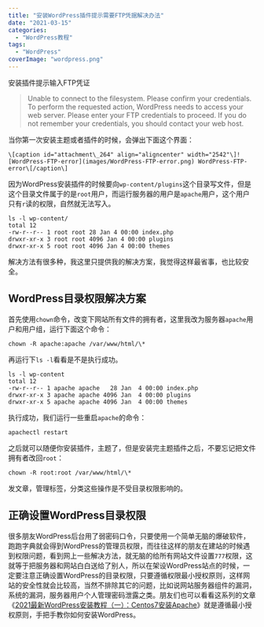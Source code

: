 ```yaml
---
title: "安装WordPress插件提示需要FTP凭据解决办法"
date: "2021-03-15"
categories: 
  - "WordPress教程"
tags: 
  - "WordPress"
coverImage: "wordpress.png"
---
```


安装插件提示输入FTP凭证

> Unable to connect to the filesystem. Please confirm your credentials. To perform the requested action, WordPress needs to access your web server. Please enter your FTP credentials to proceed. If you do not remember your credentials, you should contact your web host.

当你第一次安装主题或者插件的时候，会弹出下面这个界面：
```
\[caption id="attachment\_264" align="aligncenter" width="2542"\]![WordPress-FTP-error](images/WordPress-FTP-error.png) WordPress-FTP-error\[/caption\]
```
因为WordPress安装插件的时候要向`wp-content/plugins`这个目录写文件，但是这个目录文件属于的是`root`用户，而运行服务器的用户是`apache`用户，这个用户只有`r`读的权限，自然就无法写入。
```
ls -l wp-content/
total 12
-rw-r--r-- 1 root root 28 Jan 4 00:00 index.php
drwxr-xr-x 3 root root 4096 Jan 4 00:00 plugins
drwxr-xr-x 5 root root 4096 Jan 4 00:00 themes
```
解决方法有很多种，我这里只提供我的解决方案，我觉得这样最省事，也比较安全。

## WordPress目录权限解决方案

首先使用`chown`命令，改变下网站所有文件的拥有者，这里我改为服务器`apache`用户和用户组，运行下面这个命令：
```
chown -R apache:apache /var/www/html/\*
```
再运行下`ls -l`看看是不是执行成功。
```
ls -l wp-content
total 12
-rw-r--r-- 1 apache apache   28 Jan  4 00:00 index.php
drwxr-xr-x 3 apache apache 4096 Jan  4 00:00 plugins
drwxr-xr-x 5 apache apache 4096 Jan  4 00:00 themes
```
执行成功，我们运行一些重启`apache`的命令：
```
apachectl restart
```
之后就可以随便你安装插件，主题了，但是安装完主题插件之后，不要忘记把文件拥有者改回`root`：
```
chown -R root:root /var/www/html/\*
```
发文章，管理标签，分类这些操作是不受目录权限影响的。

## 正确设置WordPress目录权限

很多朋友WordPress后台用了弱密码口令，只要使用一个简单无脑的爆破软件，跑跑字典就会得到WordPress的管理员权限，而往往这样的朋友在建站的时候遇到权限问题，看到网上一些解决方法，就无脑的给所有网站文件设置`777`权限，这就等于把服务器和网站白白送给了别人，所以在架设WordPress站点的时候，一定要注意正确设置WordPress的目录权限，只要遵循权限最小授权原则，这样网站的安全性就会比较高，当然不排除其它的问题，比如说网站服务器组件的漏洞，系统的漏洞，服务器用户个人管理密码泄露之类。朋友们也可以看看这系列的文章《[2021最新WordPress安装教程（一）：Centos7安装Apache](https://www.helloyu.top/wordpress-apache-setup-2021.html)》就是遵循最小授权原则，手把手教你如何安装WordPress。
